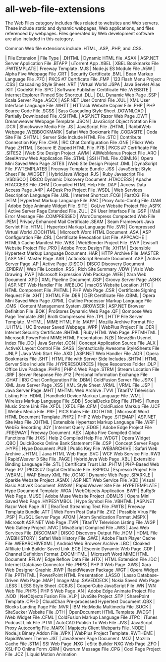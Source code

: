 # all-web-file-extensions

The Web Files category includes files related to websites and Web servers. These include static and dynamic webpages, Web applications, and files referenced by webpages. Files generated by Web development software are also included in this category.

Common Web file extensions include .HTML, .ASP, .PHP, and .CSS.

| File Extension	|	File Type | 
.DHTML	|	Dynamic HTML file
.ASAX	|	ASP.NET Server Application File
.BTAPP	|	uTorrent App
.XBEL	|	XBEL Bookmarks File
.FWTEMPLATE	|	Freeway Template
.MJS	|	Node.js ES Module File
.A5W	|	Alpha Five Webpage File
.CRT	|	Security Certificate
.BML	|	Bean Markup Language File
.P7C	|	PKCS #7 Certificate File
.FMP	|	123 Flash Menu Project
.CSS	|	Cascading Style Sheet
.VRT	|	Virtual World
.JSPA	|	Java Servlet Alias
.KIT	|	CodeKit File
.SPC	|	Software Publisher Certificate File
.WEBSITE	|	Internet Explorer Pinned Site Shortcut
.DLL	|	DLL Dynamic Web Page
.SSP	|	Scala Server Page
.ASCX	|	ASP.NET User Control File
.XUL	|	XML User Interface Language File
.WHTT	|	HTTrack Website Copier File
.PHP	|	PHP Source Code File
.SCSS	|	Sass Cascading Style Sheet
.DOWNLOAD	|	Partially Downloaded File
.CSHTML	|	ASP.NET Razor Web Page
.DWT	|	Dreamweaver Webpage Template
.JSON	|	JavaScript Object Notation File
.DCR	|	Shockwave Media File
.JS	|	JavaScript File
.ZHTML	|	RabbitWeb Webpage
.WEBBOOKMARK	|	Safari Web Bookmark File
.CODASITE	|	Coda Site File
.SHTML	|	Server Side Include HTML File
.STC	|	Contribute Connection Key File
.CHA	|	IRC Chat Configuration File
.GNE	|	Flickr Web Page
.ZHTML	|	Secure IE Zipped HTML File
.P7B	|	PKCS #7 Certificate File
.SITES2	|	iWeb Site Design Project
.AWM	|	AllWebMenus Project File
.ARO	|	SteelArrow Web Application File
.STML	|	SSI HTML File
.OBML16	|	Opera Mini Saved Web Page
.SITES	|	iWeb Site Design Project
.DML	|	DynaScript File
.FWTEMPLATEB	|	Freeway Template Bundle
.JSS	|	JavaScript Style Sheet File
.WIDGET	|	HybridJava Widget
.RJS	|	Ruby Javascript File
.VSDISCO	|	DISCO Dynamic Discovery Document
.HTACCESS	|	Apache HTACCESS File
.CHM	|	Compiled HTML Help File
.DAP	|	Access Data Access Page
.A4P	|	A4Desk Pro Project File
.WSDL	|	Web Services Description Language File
.URL	|	Internet Shortcut
.FCGI	|	FastCGI File
.HTM	|	Hypertext Markup Language File
.PAC	|	Proxy Auto-Config File
.OAM	|	Adobe Edge Animate Widget File
.SITE	|	GoLive Website Project File
.ASPX	|	Active Server Page Extended File
.ZUL	|	ZK User Interface File
.GSP	|	IMail Error Message File
.COMPRESSED	|	WordCompress Compacted Web File
.PEM	|	Privacy Enhanced Mail Certificate
.SEAM	|	Seam Framework Java Servlet File
.HTML	|	Hypertext Markup Language File
.SVR	|	Compressed Virtual World
.DOCHTML	|	Microsoft Word HTML Document
.ASA	|	ASP Configuration File
.CRL	|	Certificate Revocation List File
.APPCACHE	|	HTML5 Cache Manifest File
.WBS	|	WebBlender Project File
.EWP	|	Ewisoft Website Project File
.PRO	|	Adobe Proto Design File
.XHTM	|	Extensible Hypertext Markup Language Document
.HAR	|	HTTP Archive FIle
.MASTER	|	ASP.NET Master Page
.ASR	|	ActionScript Remote Document
.ASP	|	Active Server Page
.AP	|	Active Page
.DISCO	|	DISCO Discovery Document
.EPIBRW	|	Web File Location
.RSS	|	Rich Site Summary
.VDW	|	Visio Web Drawing
.FWP	|	Microsoft Expression Web Package
.WEB	|	Xara Web Document
.XPD	|	XML Pipeline Document
.GSP	|	Groovy Server Page
.ASHX	|	ASP.NET Web Handler File
.WEBLOC	|	macOS Website Location
.HTC	|	HTML Component File
.PHTML	|	PHP Web Page
.CSR	|	Certificate Signing Request File
.XHT	|	XHTML File
.DER	|	DER Certificate File
.OBML	|	Opera Mini Saved Web Page
.OPML	|	Outline Processor Markup Language File
.CMS	|	Content Management System
.BROWSER	|	ASP.NET Browser Definition File
.BOK	|	ProStores Dynamic Web Page
.QF	|	Qompose Web Page Template
.BR	|	Brotli Compressed File
.TPL	|	HTTP File Server Template
.MHTML	|	MIME HTML File
.MAFF	|	Mozilla Archive Format File
.UHTML	|	UC Browser Saved Webpage
.WPP	|	WebPlus Project File
.CER	|	Internet Security Certificate
.RHTML	|	Ruby HTML Web Page
.PPTMHTML	|	Microsoft PowerPoint MIME HTML Presentation
.NZB	|	NewzBin Usenet Index File
.DO	|	Java Servlet
.CON	|	Concept Application Source File
.ALX	|	ActiveX Layout Control File
.SASS	|	Syntactically Awesome StyleSheets File
.JNLP	|	Java Web Start File
.AXD	|	ASP.NET Web Handler File
.ADR	|	Opera Bookmarks File
.SHT	|	HTML File with Server Side Includes
.SHTM	|	HTML Server Side Include File
.HYPERESOURCES	|	Hype Resources Folder
.OLP	|	Office Live Package
.PHP4	|	PHP 4 Web Page
.STRM	|	Stream Location File
.SRF	|	Server Response File
.P12	|	Personal Information Exchange File
.CHAT	|	IRC Chat Configuration File
.DBM	|	ColdFusion Server File
.JSPX	|	XML Java Server Page
.XSS	|	XML Style Sheet
.VRML	|	VRML File
.JSP	|	Java Server Page
.MHT	|	MHTML Web Archive
.TVVI	|	TitanTV Television Listing File
.HDML	|	Handheld Device Markup Language File
.WML	|	Wireless Markup Language File
.SDB	|	SocialDecks Blog File
.ITMS	|	iTunes Music Store Link File
.XFDL	|	XFDL File
.CFM	|	ColdFusion Markup File
.UCF	|	WebEx Media File
.PRF	|	PICS Rules File
.DOTHTML	|	Microsoft Word HTML Document Template
.PHP2	|	PHP 2 Web Page
.SITEMAP	|	ASP.NET Site Map File
.XHTML	|	Extensible Hypertext Markup Language File
.WRF	|	WebEx Recording
.IQY	|	Internet Query
.EDGE	|	Adobe Edge Project File
.FREEWAY	|	Freeway Document
.AEX	|	Alpha Five Compiled Global Functions File
.HXS	|	Help 2 Compiled Help File
.WDGT	|	Opera Widget
.QBO	|	QuickBooks Online Bank Statement File
.CSP	|	Concept Server Page
.HYPE	|	Hype Document
.PUB	|	Public Key File
.WEBARCHIVE	|	Safari Web Archive
.JHTML	|	Java HTML Web Page
.SVC	|	WCF Web Service File
.RW3	|	RapidWeaver 3 Site File
.PAGE	|	HybridJava Web Page
.XBL	|	Extensible Binding Language File
.STL	|	Certificate Trust List
.PHTM	|	PHP-Based Web Page
.P7	|	PKCS #7 Digital Certificate File
.ESPROJ	|	Espresso Project File
.WBXML	|	WAP Binary XML File
.OGNC	|	Dynamic Web Page
.SPARKLE	|	Sparkle Website Project
.ASMX	|	ASP.NET Web Service File
.VBD	|	Visual Basic ActiveX Document
.RWSW	|	RapidWeaver Site File
.HYPETEMPLATE	|	Hype Document Template
.WOA	|	WebObjects Application
.BWP	|	BuRg3r Web Page
.MUSE	|	Adobe Muse Website Project
.OBML15	|	Opera Mini Saved Web Page
.HYPESYMBOL	|	Hype Symbol File
.VBHTML	|	ASP.NET Razor Web Page
.RT	|	RealText Streaming Text File
.FWTB	|	Freeway Template Bundle
.ATT	|	Web Form Post Data File
.ZVZ	|	Possible Virus File
.PSP	|	PL/SQL Server Page
.ATOM	|	Atom Syndication Format
.MSPX	|	Microsoft ASP.NET Web Page
.TVPI	|	TitanTV Television Listing File
.WGP	|	Web Gallery Project
.MVC	|	MivaScript Compiled File
.JWS	|	Java Web Services File
.DISCOMAP	|	DISCO Discovery Output File
.HDM	|	HDML File
.WEBHISTORY	|	Safari Web History File
.SWZ	|	Adobe Flash Player Cache File
.WEBARCHIVEXML	|	Android Web Browser Archive
.LBC	|	Cloaked Affiliate Link Builder Saved Link
.ECE	|	Escenic Dynamic Web Page
.CDF	|	Channel Definition Format
.DOCMHTML	|	Microsoft Word MIME HTML Document
.RFLW	|	Edge Reflow Data File
.HTX	|	HTML Extension File
.IDC	|	Internet Database Connector File
.PHP3	|	PHP 3 Web Page
.XWS	|	Xara Web Designer Graphic
.RWP	|	RapidWeaver Package
.WGT	|	Opera Widget File
.PPTHTML	|	PowerPoint HTML Presentation
.LASSO	|	Lasso Database-Driven Web Page
.MAP	|	Image Map
.SAVEDDECK	|	Nokia Saved Web Page
.LESS	|	LESS Style Sheet
.CCBJS	|	CopperCube JavaScript File
.WN	|	WN Web File
.PHP5	|	PHP 5 Web Page
.AN	|	Adobe Edge Animate Project File
.NOD	|	NetObjects Fusion File
.VLP	|	LiveSite Project
.STP	|	SharePoint Template
.CPHD	|	CloudChan Pre-processed Hypertext Document
.QBX	|	Blocks Landing Page File
.MVR	|	IBM HotMedia Multimedia File
.SUCK	|	SiteSucker Website File
.OTH	|	OpenDocument HTML Template
.IWDGT	|	iWeb Widget File
.CFML	|	ColdFusion Markup Language File
.ITPC	|	iTunes Podcast Link File
.PTW	|	AutoCAD Publish To Web File
.JVS	|	JavaScript Proxy Autoconfig File
.MAPX	|	Mapjects Client Webparts File
.NODE	|	Node.js Binary Addon File
.WPX	|	WebPlus Project Template
.RWTHEME	|	RapidWeaver Theme
.JST	|	JavaServer Page Document
.MOZ	|	Mozilla Cache File
.STM	|	SSI Web Page
.NXG	|	eSite Builder NXG Web Page
.ZFO	|	XSL-FO Online Form
.QRM	|	Qworum Message File
.CPG	|	Cool Page Project File
.JCZ	|	Liquid Motion Animation
